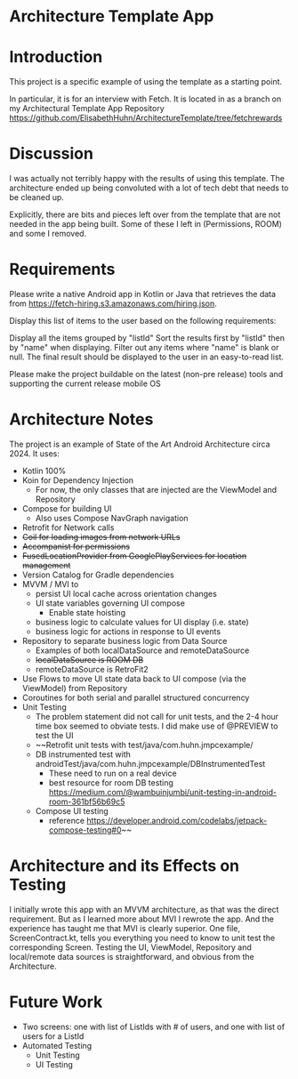 # Architecture Template App

# Introduction

This project is a specific example of using the template as a starting point.

In particular, it is for an interview with Fetch. It is located in as a branch on my Architectural Template App Repository https://github.com/ElisabethHuhn/ArchitectureTemplate/tree/fetchrewards

# Discussion

I was actually not terribly happy with the results of using this template. 
The architecture ended up being convoluted with a lot of tech debt that needs to be cleaned up.

Explicitly, there are bits and pieces left over from the template that are not needed in the app
being built. Some of these I left in (Permissions, ROOM) and some I removed. 

# Requirements
Please write a native Android app in Kotlin or Java that retrieves the data from https://fetch-hiring.s3.amazonaws.com/hiring.json.

Display this list of items to the user based on the following requirements:

Display all the items grouped by "listId"
Sort the results first by "listId" then by "name" when displaying.
Filter out any items where "name" is blank or null.
The final result should be displayed to the user in an easy-to-read list.

Please make the project buildable on the latest (non-pre release) tools and supporting the current release mobile OS

# Architecture Notes
The project is an example of State of the Art Android Architecture circa 2024. It uses:
* Kotlin 100%
* Koin for Dependency Injection
    * For now, the only classes that are injected are the ViewModel and Repository
* Compose for building UI
    * Also uses Compose NavGraph navigation
* Retrofit for Network calls
* ~~Coil for loading images from network URLs~~
* ~~Accompanist for permissions~~
* ~~FusedLocationProvider from GooglePlayServices for location management~~
* Version Catalog for Gradle dependencies
* MVVM / MVI to
    * persist UI local cache across orientation changes
    * UI state variables governing UI compose
        * Enable state hoisting
    * business logic to calculate values for UI display (i.e. state)
    * business logic for actions in response to UI events
* Repository to separate business logic from Data Source
    * Examples of both localDataSource and remoteDataSource
    * ~~localDataSource is ROOM DB~~
    * remoteDataSource is RetroFit2
* Use Flows to move UI state data back to UI compose (via the ViewModel) from Repository
* Coroutines for both serial and parallel structured concurrency
* Unit Testing
    * The problem statement did not call for unit tests, and the 2-4 hour time box seemed to obviate tests. I did make use of @PREVIEW to test the UI
    * ~~Retrofit unit tests with test/java/com.huhn.jmpcexample/
    * DB instrumented test with androidTest/java/com.huhn.jmpcexample/DBInstrumentedTest
        * These need to run on a real device
        * best resource for room DB testing https://medium.com/@wambuinjumbi/unit-testing-in-android-room-361bf56b69c5
    * Compose UI testing
        * reference https://developer.android.com/codelabs/jetpack-compose-testing#0~~



# Architecture and its Effects on Testing
I initially wrote this app with an MVVM architecture,
as that was the direct requirement. But as I learned more about MVI I rewrote the app.
And the experience has taught me that MVI is clearly superior.
One file, ScreenContract.kt, tells you everything you need to know to unit test the corresponding Screen.
Testing the UI, ViewModel, Repository and local/remote data sources is straightforward, and obvious from the Architecture.

# Future Work
* Two screens: one with list of ListIds with # of users, and one with list of users for a ListId
* Automated Testing
    * Unit Testing
    * UI Testing